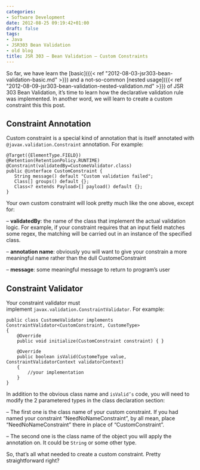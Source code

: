 ```yaml
---
categories:
- Software Development
date: 2012-08-25 09:19:42+01:00
draft: false
tags:
- Java
- JSR303 Bean Validation
- old blog
title: JSR 303 – Bean Validation – Custom Constraints
---
```



So far, we have learn the [basic]({{< ref "2012-08-03-jsr303-bean-validation-basic.md" >}}) and a not-so-common [nested usage]({{< ref "2012-08-09-jsr303-bean-validation-nested-validation.md" >}}) of JSR 303 Bean Validation, it’s time to learn how the declarative validation rule was implemented. In another word, we will learn to create a custom constraint this this post.

## Constraint Annotation

Custom constraint is a special kind of annotation that is itself annotated with `@javax.validation.Constraint` annotation. For example:

```
@Target({ElementType.FIELD})
@Retention(RetentionPolicy.RUNTIME)
@Constraint(validatedBy=CustomeValidator.class) 
public @interface CustomConstraint {
   String message() default "Custom validation failed";
   Class[] groups() default {};
   Class<? extends Payload>[] payload() default {};
}
```

Your own custom constraint will look pretty much like the one above, except for:

– **validatedBy**: the name of the class that implement the actual validation logic. For example, if your constraint requires that an input field matches some regex, the matching will be carried out in an instance of the specified class.

– **annotation name**: obviously you will want to give your constrain a more meaningful name rather than the dull CustomeConstraint

– **message**: some meaningful message to return to program’s user

## Constraint Validator

Your constraint validator must implement `javax.validation.ConstraintValidator`. For example:

```
public class CustomeValidator implements ConstraintValidator<CustomConstraint, CustomeType>
{
    @Override
    public void initialize(CustomConstraint constraint) { }
 
    @Override
    public boolean isValid(CustomeType value, ConstraintValidatorContext validatorContext)
    {
        //your implementation
    }
}
```


In addition to the obvious class name and `isValid’s` code, you will need to modify the 2 parametered types in the class declaration section:

– The first one is the class name of your custom constraint. If you had named your constraint “NeedNoNameConstraint”, by all mean, place “NeedNoNameConstraint” there in place of “CustomConstraint”.

– The second one is the class name of the object you will apply the annotation on. It could be `String` or some other type.

So, that’s all what needed to create a custom constraint. Pretty straightforward right?